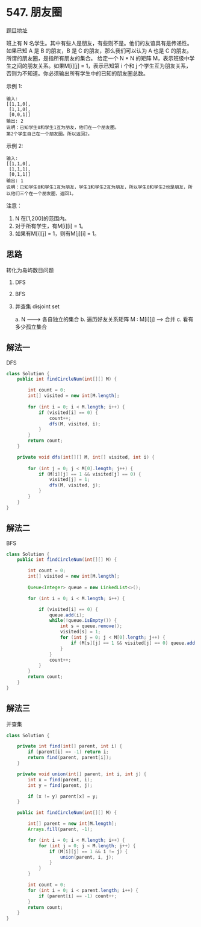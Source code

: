 # 547. 朋友圈

[题目地址](https://leetcode-cn.com/problems/friend-circles)

班上有 N 名学生。其中有些人是朋友，有些则不是。他们的友谊具有是传递性。如果已知 A 是 B 的朋友，B 是 C 的朋友，那么我们可以认为 A 也是 C 的朋友。所谓的朋友圈，是指所有朋友的集合。
给定一个 N * N 的矩阵 M，表示班级中学生之间的朋友关系。如果M[i][j] = 1，表示已知第 i 个和 j 个学生互为朋友关系，否则为不知道。你必须输出所有学生中的已知的朋友圈总数。

示例 1:

```
输入: 
[[1,1,0],
 [1,1,0],
 [0,0,1]]
输出: 2 
说明：已知学生0和学生1互为朋友，他们在一个朋友圈。
第2个学生自己在一个朋友圈。所以返回2。
```

示例 2:

```
输入: 
[[1,1,0],
 [1,1,1],
 [0,1,1]]
输出: 1
说明：已知学生0和学生1互为朋友，学生1和学生2互为朋友，所以学生0和学生2也是朋友，所以他们三个在一个朋友圈，返回1。
```

注意：

1. N 在[1,200]的范围内。
2. 对于所有学生，有M[i][i] = 1。
3. 如果有M[i][j] = 1，则有M[j][i] = 1。


## 思路

转化为岛屿数目问题

1. DFS
2. BFS
3. 并查集 disjoint set

    a. N ---> 各自独立的集合
    b. 遍历好友关系矩阵 M : M[i][j] --> 合并
    c. 看有多少孤立集合


## 解法一

DFS

```Java
class Solution {
    public int findCircleNum(int[][] M) {

        int count = 0;
        int[] visited = new int[M.length];
        
        for (int i = 0; i < M.length; i++) {
            if (visited[i] == 0) {
                count++;
                dfs(M, visited, i);
            }
        }
        return count;
    }

    private void dfs(int[][] M, int[] visited, int i) {
        
        for (int j = 0; j < M[0].length; j++) {
            if (M[i][j] == 1 && visited[j] == 0) {
                visited[j] = 1;
                dfs(M, visited, j);
            }            
        }
    }
}
```

## 解法二

BFS

```Java
class Solution {
    public int findCircleNum(int[][] M) {

        int count = 0;
        int[] visited = new int[M.length];
        
        Queue<Integer> queue = new LinkedList<>();

        for (int i = 0; i < M.length; i++) {

            if (visited[i] == 0) {
                queue.add(i);
                while(!queue.isEmpty()) {
                    int s = queue.remove();
                    visited[s] = 1;
                    for (int j = 0; j < M[0].length; j++) {
                        if (M[s][j] == 1 && visited[j] == 0) queue.add(j);
                    }
                }
                count++;
            }
        }
        return count;
    }
}
```


## 解法三

并查集

```Java
class Solution {

    private int find(int[] parent, int i) {
        if (parent[i] == -1) return i;
        return find(parent, parent[i]);
    }

    private void union(int[] parent, int i, int j) {
        int x = find(parent, i);
        int y = find(parent, j);

        if (x != y) parent[x] = y;
    }

    public int findCircleNum(int[][] M) {

        int[] parent = new int[M.length];
        Arrays.fill(parent, -1);

        for (int i = 0; i < M.length; i++) {
            for (int j = 0; j < M.length; j++) {
                if (M[i][j] == 1 && i != j) {
                    union(parent, i, j);
                }
            }
        }

        int count = 0;
        for (int i = 0; i < parent.length; i++) {
            if (parent[i] == -1) count++;
        }
        return count;
    }
}
```